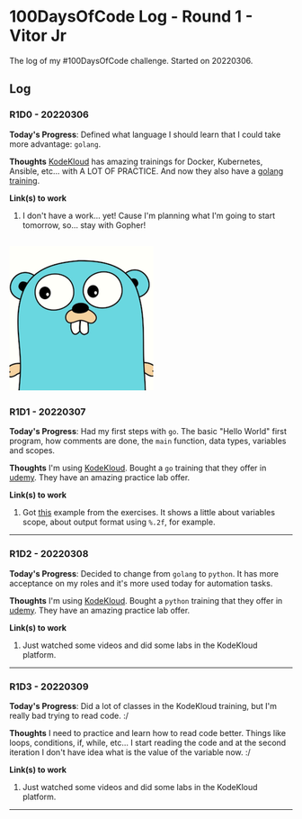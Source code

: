 # 100DaysOfCode Log - Round 1 - Vitor Jr

The log of my #100DaysOfCode challenge. Started on 20220306.

## Log

### R1D0 - 20220306
**Today's Progress**: Defined what language I should learn that I could take more advantage: `golang`.

**Thoughts** [KodeKloud](https://kodekloud.com/) has amazing trainings for Docker, Kubernetes, Ansible, etc... with A LOT OF PRACTICE. And now they also have a [golang training](https://www.udemy.com/course/golang-for-beginners/).

**Link(s) to work**
1. I don't have a work... yet! Cause I'm planning what I'm going to start tomorrow, so... stay with Gopher!

![That's golang Gopher mascot](./img/gopher.png "Ready for some action.")
---
### R1D1 - 20220307
**Today's Progress**: Had my first steps with `go`. The basic "Hello World" first program, how comments are done, the `main` function, data types, variables and scopes.

**Thoughts** I'm using [KodeKloud](https://kodekloud.com/). Bought a `go` training that they offer in [udemy](https://www.udemy.com/course/golang-for-beginners/). They have an amazing practice lab offer.

**Link(s) to work**
1. Got [this](https://go.dev/play/p/5tteqsEYh5E) example from the exercises. It shows a little about variables scope, about output format using `%.2f`, for example.
---
### R1D2 - 20220308
**Today's Progress**: Decided to change from `golang` to `python`. It has more acceptance on my roles and it's more used today for automation tasks.

**Thoughts** I'm using [KodeKloud](https://kodekloud.com/). Bought a `python` training that they offer in [udemy](https://www.udemy.com/course/python-entry-level-programmer-certification-pcep/). They have an amazing practice lab offer.

**Link(s) to work**
1. Just watched some videos and did some labs in the KodeKloud platform.
---

### R1D3 - 20220309
**Today's Progress**: Did a lot of classes in the KodeKloud training, but I'm really bad trying to read code. :/

**Thoughts** I need to practice and learn how to read code better. Things like loops, conditions, if, while, etc... I start reading the code and at the second iteration I don't have idea what is the value of the variable now. :/

**Link(s) to work**
1. Just watched some videos and did some labs in the KodeKloud platform.
---

<!---
# 100 Days Of Code - Log


### Day 0: February 30, 2016 (Example 1)
##### (delete me or comment me out)

**Today's Progress**: Fixed CSS, worked on canvas functionality for the app.

**Thoughts:** I really struggled with CSS, but, overall, I feel like I am slowly getting better at it. Canvas is still new for me, but I managed to figure out some basic functionality.

**Link to work:** [Calculator App](http://www.example.com)

### Day 0: February 30, 2016 (Example 2)
##### (delete me or comment me out)

**Today's Progress**: Fixed CSS, worked on canvas functionality for the app.

**Thoughts**: I really struggled with CSS, but, overall, I feel like I am slowly getting better at it. Canvas is still new for me, but I managed to figure out some basic functionality.

**Link(s) to work**: [Calculator App](http://www.example.com)

### Day 0: 20220306

**Today's Progress**: Defined what language I should learn that I could take more advantage: `golang`.

**Thoughts** [KodeKloud](https://kodekloud.com/) has amazing trainings for Docker, Kubernetes, Ansible, etc... with A LOT OF PRACTICE. And now they also have a [golang training](https://www.udemy.com/course/golang-for-beginners/).

**Link(s) to work**
1. I don't have a work... yet! Cause I'm planning what I'm going to start tomorrow, so... stay with Gopher!

![That's golang Gopher mascot](./img/gopher.png "Ready for some action.")
--->
